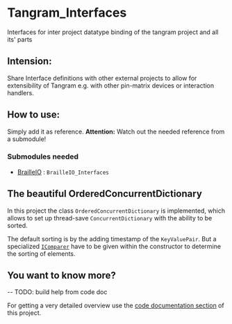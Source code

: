 Tangram_Interfaces
=========
Interfaces for inter project datatype binding of the tangram project and all its' parts


## Intension:

Share Interface definitions with other external projects to allow for extensibility of Tangram e.g. with other pin-matrix devices or interaction handlers.

## How to use:

Simply add it as reference. **Attention:** Watch out the needed reference from a submodule!

### Submodules needed

- [BrailleIO](https://github.com/TUD-INF-IAI-MCI/BrailleIO) : `BrailleIO_Interfaces`


## The beautiful OrderedConcurrentDictionary

In this project the class `OrderedConcurrentDictionary` is implemented, which allows to set up thread-save `ConcurrentDictionary` with the ability to be sorted. 

The default sorting is by the adding timestamp of the `KeyValuePair`. But a specialized [`IComparer`](https://msdn.microsoft.com/de-de/library/system.collections.icomparer(v=vs.110).aspx) have to be given within the constructor to determine the sorting of elements.

## You want to know more?

--	TODO: build help from code doc

For getting a very detailed overview use the [code documentation section](/Help/index.html) of this project.


